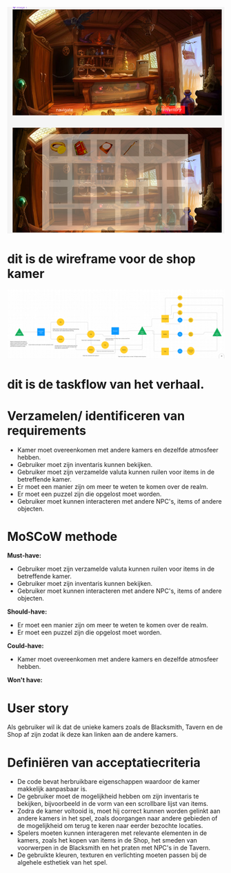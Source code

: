 ![alt text](image.png)

# dit is de wireframe voor de shop kamer

![alt text](image-1.png)

# dit is de taskflow van het verhaal.

# Verzamelen/ identificeren van requirements

-   Kamer moet overeenkomen met andere kamers en dezelfde atmosfeer hebben.
-   Gebruiker moet zijn inventaris kunnen bekijken.
-   Gebruiker moet zijn verzamelde valuta kunnen ruilen voor items in de betreffende kamer.
-   Er moet een manier zijn om meer te weten te komen over de realm.
-   Er moet een puzzel zijn die opgelost moet worden.
-   Gebruiker moet kunnen interacteren met andere NPC's, items of andere objecten.

# MoSCoW methode

**Must-have:**

-   Gebruiker moet zijn verzamelde valuta kunnen ruilen voor items in de betreffende kamer.
-   Gebruiker moet zijn inventaris kunnen bekijken.
-   Gebruiker moet kunnen interacteren met andere NPC's, items of andere objecten.

**Should-have:**

-   Er moet een manier zijn om meer te weten te komen over de realm.
-   Er moet een puzzel zijn die opgelost moet worden.

**Could-have:**

-   Kamer moet overeenkomen met andere kamers en dezelfde atmosfeer hebben.

**Won't have:**

# User story

Als gebruiker wil ik dat de unieke kamers zoals de Blacksmith, Tavern en de Shop af zijn zodat ik deze kan linken aan de andere kamers.

# Definiëren van acceptatiecriteria

-   De code bevat herbruikbare eigenschappen waardoor de kamer makkelijk aanpasbaar is.
-   De gebruiker moet de mogelijkheid hebben om zijn inventaris te bekijken, bijvoorbeeld in de vorm van een scrollbare lijst van items.
-   Zodra de kamer voltooid is, moet hij correct kunnen worden gelinkt aan andere kamers in het spel, zoals doorgangen naar andere gebieden of de mogelijkheid om terug te keren naar eerder bezochte locaties.
-   Spelers moeten kunnen interageren met relevante elementen in de kamers, zoals het kopen van items in de Shop, het smeden van voorwerpen in de Blacksmith en het praten met NPC's in de Tavern.
-   De gebruikte kleuren, texturen en verlichting moeten passen bij de algehele esthetiek van het spel.
